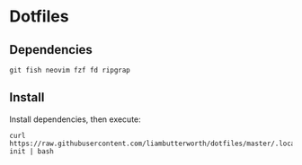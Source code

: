 # Dotfiles

## Dependencies

`git fish neovim fzf fd ripgrap`

## Install

Install dependencies, then execute:

```
curl https://raw.githubusercontent.com/liambutterworth/dotfiles/master/.local/bin/dot-init | bash
```
